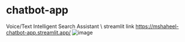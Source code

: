 # chatbot-app
Voice/Text Intelligent Search Assistant
\\ streamlit link https://mshaheel-chatbot-app.streamlit.app/
 ![image](https://github.com/user-attachments/assets/eb29f943-8156-456b-bd33-9140c56ea558)
